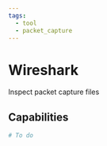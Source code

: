 ```yaml
---
tags:
  - tool
  - packet_capture
---
```

# Wireshark

Inspect packet capture files

## Capabilities

```bash
# To do
```

